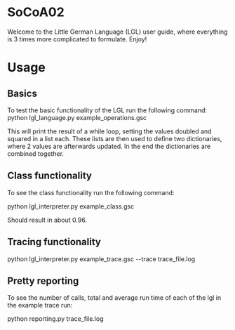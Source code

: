 # SoCoA02
Welcome to the Little German Language (LGL) user guide, where everything is 3 times more complicated to formulate. Enjoy!

# Usage
## Basics
To test the basic functionality of the LGL run the following command:
python lgl_language.py example_operations.gsc

This will print the result of a while loop, setting the values doubled and squared in a list each. 
These lists are then used to define two dictionaries, where 2 values are afterwards updated. In the end the dictionaries are combined together.

## Class functionality
To see the class functionality run the following command:

python lgl_interpreter.py example_class.gsc 

Should result in about 0.96.

## Tracing functionality
python lgl_interpreter.py example_trace.gsc --trace trace_file.log


## Pretty reporting
To see the number of calls, total and average run time of each of the lgl in the example trace run:

python reporting.py trace_file.log
